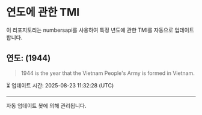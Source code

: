 
# 연도에 관한 TMI

이 리포지토리는 numbersapi를 사용하여 특정 년도에 관한 TMI를 자동으로 업데이트합니다.

## 연도: (1944)
> 1944 is the year that the Vietnam People's Army is formed in Vietnam.

⏳ 업데이트 시간: 2025-08-23 11:32:28 (UTC)

---
자동 업데이트 봇에 의해 관리됩니다.
